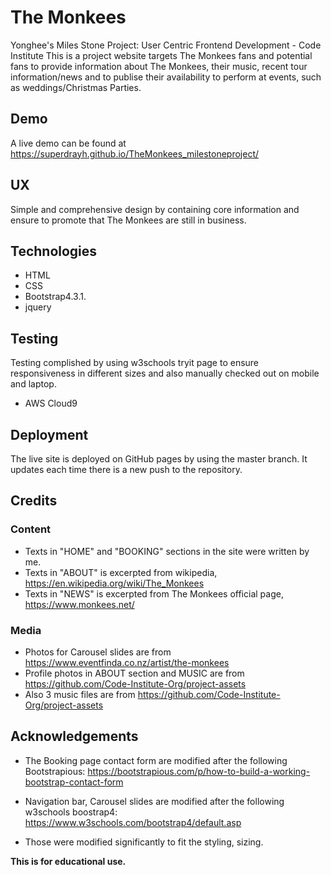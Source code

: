 # The Monkees

Yonghee's Miles Stone Project: User Centric Frontend Development - Code Institute
This is a project website targets The Monkees fans and potential fans to provide information about The Monkees, their music, recent tour information/news and to publise their availability to perform at events, such as weddings/Christmas Parties. 

## Demo
A live demo can be found at https://superdrayh.github.io/TheMonkees_milestoneproject/

## UX
Simple and comprehensive design by containing core information and ensure to promote that The Monkees are still in business.


## Technologies
- HTML
- CSS
- Bootstrap4.3.1.
- jquery


## Testing
Testing complished by using w3schools tryit page to ensure responsiveness in different sizes and also manually checked out on mobile and laptop. 
- AWS Cloud9 


## Deployment
The live site is deployed on GitHub pages by using the master branch. It updates each time there is a new push to the repository.


## Credits
### Content
- Texts in "HOME" and "BOOKING" sections in the site were written by me. 
- Texts in "ABOUT" is excerpted from wikipedia, https://en.wikipedia.org/wiki/The_Monkees
- Texts in "NEWS" is excerpted from The Monkees official page, https://www.monkees.net/

### Media
- Photos for Carousel slides are from https://www.eventfinda.co.nz/artist/the-monkees
- Profile photos in ABOUT section and MUSIC are from https://github.com/Code-Institute-Org/project-assets
- Also 3 music files are from https://github.com/Code-Institute-Org/project-assets

## Acknowledgements
- The Booking page contact form are modified after the following Bootstrapious:
https://bootstrapious.com/p/how-to-build-a-working-bootstrap-contact-form
- Navigation bar, Carousel slides are modified after the following w3schools boostrap4:
https://www.w3schools.com/bootstrap4/default.asp

- Those were modified significantly to fit the styling, sizing.

**This is for educational use.**
